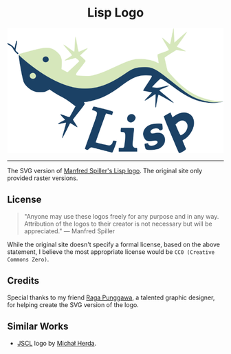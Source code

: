 <div align="center">
<h1>Lisp Logo</h1>

![Lisp logo](logos/lisp-lizard-with-text.svg)

</div>

---

The SVG version of [Manfred Spiller's Lisp logo](https://web.archive.org/web/20060105182921/http://www.normal-null.de/lisp_logo.html). The original site only provided raster versions.

## License

> "Anyone may use these logos freely for any purpose and in any way. Attribution of the logos to their creator is not necessary but will be appreciated." — Manfred Spiller

While the original site doesn't specify a formal license, based on the above statement, I believe the most appropriate license would be `CC0 (Creative Commons Zero)`.

## Credits

Special thanks to my friend [Raga Punggawa](https://twitter.com/pagarmidna), a talented graphic designer, for helping create the SVG version of the logo.

## Similar Works

- [JSCL](https://github.com/jscl-project/jscl) logo  by [Michał Herda](https://github.com/phoe).

